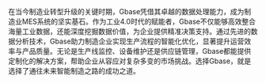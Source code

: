 在当今制造业转型升级的关键时期，Gbase凭借其卓越的数据处理能力，成为制造业MES系统的坚实基石。作为工业4.0时代的赋能者，Gbase不仅能够高效整合海量工业数据，还能深度挖掘数据价值，为企业提供精准决策支持。通过先进的数据分析技术，Gbase助力制造企业实现生产流程的智能化优化，显著提升运营效率与产品质量。无论是生产线监控、设备维护还是供应链管理，Gbase都能提供定制化的解决方案，帮助企业从容应对复杂多变的市场挑战。选择Gbase，就是选择了通往未来智能制造之路的成功之道。
